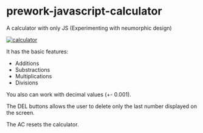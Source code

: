 # prework-javascript-calculator

A calculator with only JS (Experimenting with neumorphic design)

<a href="https://luismiguelfeijoo.github.io/prework-javascript-calculator/index.html"><img src="https://i.imgur.com/MiuexKj.png" alt="calculator" /></a>

It has the basic features:
  * Additions
  * Substractions
  * Multiplications
  * Divisions
  
You also can work with decimal values (+- 0.001).

The DEL buttons allows the user to delete only the last number displayed on the screen.

The AC resets the calculator.
